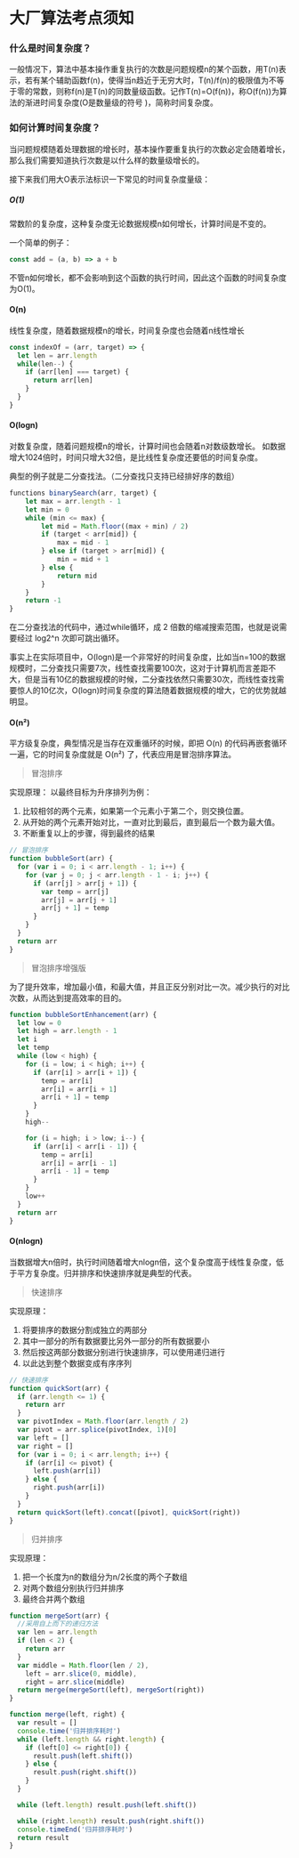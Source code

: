 # 大厂算法考点须知

### 什么是时间复杂度？
一般情况下，算法中基本操作重复执行的次数是问题规模n的某个函数，用T(n)表示，若有某个辅助函数f(n)，使得当n趋近于无穷大时，T(n)/f(n)的极限值为不等于零的常数，则称f(n)是T(n)的同数量级函数。记作T(n)=O(f(n))，称O(f(n))为算法的渐进时间复杂度(O是数量级的符号 )，简称时间复杂度。

### 如何计算时间复杂度？
当问题规模随着处理数据的增长时，基本操作要重复执行的次数必定会随着增长，那么我们需要知道执行次数是以什么样的数量级增长的。

接下来我们用大O表示法标识一下常见的时间复杂度量级：

##### O(1)
常数阶的复杂度，这种复杂度无论数据规模n如何增长，计算时间是不变的。

一个简单的例子：

```js
const add = (a, b) => a + b
```
不管n如何增长，都不会影响到这个函数的执行时间，因此这个函数的时间复杂度为O(1)。

#### O(n)
线性复杂度，随着数据规模n的增长，时间复杂度也会随着n线性增长
```js
const indexOf = (arr, target) => {
  let len = arr.length
  while(len--) {
    if (arr[len] === target) {
      return arr[len]
    }
  }
}
```

#### O(logn)
对数复杂度，随着问题规模n的增长，计算时间也会随着n对数级数增长。
如数据增大1024倍时，时间只增大32倍，是比线性复杂度还要低的时间复杂度。

典型的例子就是二分查找法。（二分查找只支持已经排好序的数组）

```js
functions binarySearch(arr, target) {
	let max = arr.length - 1
	let min = 0
	while (min <= max) {
		let mid = Math.floor((max + min) / 2)
		if (target < arr[mid]) {
			max = mid - 1
		} else if (target > arr[mid]) {
			min = mid + 1
		} else {
			return mid
		}
	}
	return -1
}
```
在二分查找法的代码中，通过while循环，成 2 倍数的缩减搜索范围，也就是说需要经过 log2^n 次即可跳出循环。

事实上在实际项目中，O(logn)是一个非常好的时间复杂度，比如当n=100的数据规模时，二分查找只需要7次，线性查找需要100次，这对于计算机而言差距不大，但是当有10亿的数据规模的时候，二分查找依然只需要30次，而线性查找需要惊人的10亿次，O(logn)时间复杂度的算法随着数据规模的增大，它的优势就越明显。

#### O(n²)
平方级复杂度，典型情况是当存在双重循环的时候，即把 O(n) 的代码再嵌套循环一遍，它的时间复杂度就是 O(n²) 了，代表应用是冒泡排序算法。

> 冒泡排序

实现原理：
以最终目标为升序排列为例：
1. 比较相邻的两个元素，如果第一个元素小于第二个，则交换位置。
2. 从开始的两个元素开始对比，一直对比到最后，直到最后一个数为最大值。
3. 不断重复以上的步骤，得到最终的结果

```js
// 冒泡排序
function bubbleSort(arr) {
  for (var i = 0; i < arr.length - 1; i++) {
    for (var j = 0; j < arr.length - 1 - i; j++) {
      if (arr[j] > arr[j + 1]) {
        var temp = arr[j]
        arr[j] = arr[j + 1]
        arr[j + 1] = temp
      }
    }
  }
  return arr
}
```

> 冒泡排序增强版

为了提升效率，增加最小值，和最大值，并且正反分别对比一次。减少执行的对比次数，从而达到提高效率的目的。

```js
function bubbleSortEnhancement(arr) {
  let low = 0
  let high = arr.length - 1
  let i
  let temp
  while (low < high) {
    for (i = low; i < high; i++) {
      if (arr[i] > arr[i + 1]) {
        temp = arr[i]
        arr[i] = arr[i + 1]
        arr[i + 1] = temp
      }
    }
    high--

    for (i = high; i > low; i--) {
      if (arr[i] < arr[i - 1]) {
        temp = arr[i]
        arr[i] = arr[i - 1]
        arr[i - 1] = temp
      }
    }
    low++
  }
  return arr
}
```

#### O(nlogn)

当数据增大n倍时，执行时间随着增大nlogn倍，这个复杂度高于线性复杂度，低于平方复杂度。归并排序和快速排序就是典型的代表。

>快速排序

实现原理：

1. 将要排序的数据分割成独立的两部分
2. 其中一部分的所有数据要比另外一部分的所有数据要小
3. 然后按这两部分数据分别进行快速排序，可以使用递归进行
4. 以此达到整个数据变成有序序列

```js
// 快速排序
function quickSort(arr) {
  if (arr.length <= 1) {
    return arr
  }
  var pivotIndex = Math.floor(arr.length / 2)
  var pivot = arr.splice(pivotIndex, 1)[0]
  var left = []
  var right = []
  for (var i = 0; i < arr.length; i++) {
    if (arr[i] <= pivot) {
      left.push(arr[i])
    } else {
      right.push(arr[i])
    }
  }
  return quickSort(left).concat([pivot], quickSort(right))
}
```

>归并排序

实现原理：
1. 把一个长度为n的数组分为n/2长度的两个子数组
2. 对两个数组分别执行归并排序
3. 最终合并两个数组

```js
function mergeSort(arr) {
  //采用自上而下的递归方法
  var len = arr.length
  if (len < 2) {
    return arr
  }
  var middle = Math.floor(len / 2),
    left = arr.slice(0, middle),
    right = arr.slice(middle)
  return merge(mergeSort(left), mergeSort(right))
}

function merge(left, right) {
  var result = []
  console.time('归并排序耗时')
  while (left.length && right.length) {
    if (left[0] <= right[0]) {
      result.push(left.shift())
    } else {
      result.push(right.shift())
    }
  }

  while (left.length) result.push(left.shift())

  while (right.length) result.push(right.shift())
  console.timeEnd('归并排序耗时')
  return result
}
```

